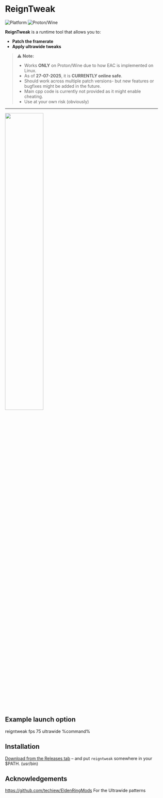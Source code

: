 #  ReignTweak 

![Platform](https://img.shields.io/badge/platform-Linux%20(Only)-blue?style=for-the-badge)
![Proton/Wine](https://img.shields.io/badge/compatibility-Proton%2FWine-purple?style=for-the-badge)

 **ReignTweak** is a runtime tool that allows you to:
-  **Patch the framerate**
-  **Apply ultrawide tweaks**

> ⚠️ **Note:**  
> - Works **ONLY** on Proton/Wine due to how EAC is implemented on Linux.  
> - As of **27-07-2025**, it is **CURRENTLY online safe**.
> - Should work across multiple patch versions- but new features or bugfixes might be added in the future.
> - Main cpp code is currently not provided as it might enable cheating.
> - Use at your own risk (obviously)

---
<img src="https://github.com/user-attachments/assets/6bc5a4c4-4812-4697-94d6-2a596d582436" style="width: 50%;">



##  Example launch option

reigntweak fps 75 ultrawide %command%

## Installation
[Download from the Releases tab](https://github.com/Minksh/ReignTweak/releases/tag/Release) – and put `reigntweak` somewhere in your $PATH.
(usr/bin)

## Acknowledgements

https://github.com/techiew/EldenRingMods For the Ultrawide patterns
